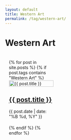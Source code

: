 ```yaml
---
layout: default
title: Western Art
permalink: /tag/western-art/
---
```


<div class="c-page-hero">
  <div class="o-grid">
    <div class="o-grid__col">
      <div class="c-page-hero__content c-page-hero__content--no-image">
        <h1 class="c-page-hero__title">Western Art</h1>
      </div>
    </div>
  </div>
</div>

<div style="column-count: 3; column-gap: 20px; column-fill: auto; width: 95%; margin: 0 auto; padding: 20px 0;">
{% for post in site.posts %}
  {% if post.tags contains "Western Art" %}
    <div style="break-inside: avoid; margin-bottom: 20px; display: inline-block; width: 100%;">
      <article class="c-post-card" style="margin-bottom: 0;">
        <div class="c-post-card__media">
          <a class="c-post-card__image-link" href="{{ post.url | relative_url }}">
            <img class="c-post-card__image" src="{{ post.image | relative_url }}" alt="{{ post.title }}" style="width: 100%; height: auto;">
          </a>
        </div>
        <div class="c-post-card__content">
          <h2 class="c-post-card__title">
            <a class="c-post-card__title-link" href="{{ post.url | relative_url }}">{{ post.title }}</a>
          </h2>
          <div class="c-post-card__meta">
            <time class="c-post-card__date" datetime="{{ post.date | date_to_xmlschema }}">{{ post.date | date: "%B %d, %Y" }}</time>
          </div>
        </div>
      </article>
    </div>
  {% endif %}
{% endfor %}
</div>